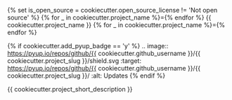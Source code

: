 {% set is_open_source = cookiecutter.open_source_license != 'Not open source' %}
{% for _ in cookiecutter.project_name %}={% endfor %}
{{ cookiecutter.project_name }}
{% for _ in cookiecutter.project_name %}={% endfor %}


{% if cookiecutter.add_pyup_badge == 'y' %}
.. image:: https://pyup.io/repos/github/{{ cookiecutter.github_username }}/{{ cookiecutter.project_slug }}/shield.svg
     :target: https://pyup.io/repos/github/{{ cookiecutter.github_username }}/{{ cookiecutter.project_slug }}/
     :alt: Updates
{% endif %}


{{ cookiecutter.project_short_description }}
